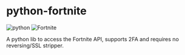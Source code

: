 # python-fortnite

![python](https://img.shields.io/badge/python-3.X-blue.svg) ![Fortnite](https://img.shields.io/badge/Fortnite-v10.2.3-orange.svg)

A python lib to access the Fortnite API, supports 2FA and requires no reversing/SSL stripper.

